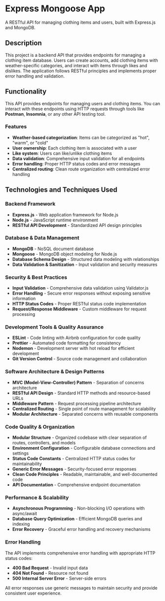 # Express Mongoose App

A RESTful API for managing clothing items and users, built with Express.js and MongoDB.

## Description

This project is a backend API that provides endpoints for managing a clothing item database. Users can create accounts, add clothing items with weather-specific categories, and interact with items through likes and dislikes. The application follows RESTful principles and implements proper error handling and validation.

## Functionality

This API provides endpoints for managing users and clothing items. You can interact with these endpoints using HTTP requests through tools like **Postman**, **Insomnia**, or any other API testing tool.

### Features

- **Weather-based categorization**: Items can be categorized as "hot", "warm", or "cold"
- **User ownership**: Each clothing item is associated with a user
- **Like system**: Users can like/unlike clothing items
- **Data validation**: Comprehensive input validation for all endpoints
- **Error handling**: Proper HTTP status codes and error messages
- **Centralized routing**: Clean route organization with centralized error handling

## Technologies and Techniques Used

### Backend Framework

- **Express.js** - Web application framework for Node.js
- **Node.js** - JavaScript runtime environment
- **RESTful API Development** - Standardized API design principles

### Database & Data Management

- **MongoDB** - NoSQL document database
- **Mongoose** - MongoDB object modeling for Node.js
- **Database Schema Design** - Structured data modeling with relationships
- **Data Validation & Sanitization** - Input validation and security measures

### Security & Best Practices

- **Input Validation** - Comprehensive data validation using Validator.js
- **Error Handling** - Secure error responses without exposing sensitive information
- **HTTP Status Codes** - Proper RESTful status code implementation
- **Request/Response Middleware** - Custom middleware for request processing

### Development Tools & Quality Assurance

- **ESLint** - Code linting with Airbnb configuration for code quality
- **Prettier** - Automated code formatting for consistency
- **Nodemon** - Development server with hot reload for efficient development
- **Git Version Control** - Source code management and collaboration

### Software Architecture & Design Patterns

- **MVC (Model-View-Controller) Pattern** - Separation of concerns architecture
- **RESTful API Design** - Standard HTTP methods and resource-based URLs
- **Middleware Pattern** - Request processing pipeline architecture
- **Centralized Routing** - Single point of route management for scalability
- **Modular Architecture** - Separated concerns with reusable components

### Code Quality & Organization

- **Modular Structure** - Organized codebase with clear separation of routes, controllers, and models
- **Environment Configuration** - Configurable database connections and settings
- **Status Code Constants** - Centralized HTTP status codes for maintainability
- **Generic Error Messages** - Security-focused error responses
- **Clean Code Principles** - Readable, maintainable, and well-documented code
- **API Documentation** - Comprehensive endpoint documentation

### Performance & Scalability

- **Asynchronous Programming** - Non-blocking I/O operations with async/await
- **Database Query Optimization** - Efficient MongoDB queries and indexing
- **Error Recovery** - Graceful error handling and recovery mechanisms

### Error Handling

The API implements comprehensive error handling with appropriate HTTP status codes:

- **400 Bad Request** - Invalid input data
- **404 Not Found** - Resource not found
- **500 Internal Server Error** - Server-side errors

All error responses use generic messages to maintain security and provide consistent user experience.
